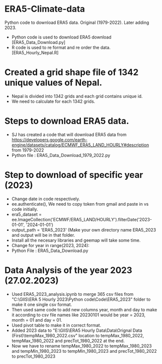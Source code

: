 # ERA5-Climate-data
Python code to download ERA5 data. Original (1979-2022). Later adding 2023. 

- Python code is used to download ERA5 download [ERA5_Data_Download.py]
- R code is used to re format and re order the data. [ERA5_Hourly_Nepal.R]

# Created a grid shape file of 1342 unique values of Nepal. 

- Nepal is divided into 1342 grids and each grid contains unique id.
- We need to calculate for each 1342 grids. 

# Steps to download ERA5 data. 

- SJ has created a code that will download ERA5 data from https://developers.google.com/earth-engine/datasets/catalog/ECMWF_ERA5_LAND_HOURLY#description from 1979-2022
- Python file : ERA5_Data_Download_1979_2022.py

# Step to download of specific year (2023)

- Change date in code respectively.
- ee.authenticate(), We need to copy token from gmail and paste in vs code initially. 
- era5_dataset = ee.ImageCollection('ECMWF/ERA5_LAND/HOURLY').filterDate('2023-01-01', '2024-01-01')
- output_path = 'ERA5_2023' (Make your own directory name ERA5_2023 and output will be in that folder.
- Install all the necesary libraries and geemap will take some time.
- Change for year in range(2023, 2024):
- Python File : ERA5_Data_Download.py

# Data Analysis of the year 2023 (27.02.2023)

- Used ERA5_2023_analysis.ipynb to merge 365 csv files from "C:\GIIS\ERA 5 Hourly 2023\Python code\Code\ERA5_2023" folder to make it one single csv format.
- Then used same code to add new columns year, month and day to make it according to csv file names like 20230101 would be year = 2023, month = 01 and day = 01.
- Used pivot table to make it in correct format.
- Added 2023 data to "E:\GIIS\ERA5 Hourly Data\Data\Orignal Data (First)\tempMax_1980_2022.csv" location to tempMax_1980_2022, tempMax_1980_2022 and precTot_1980_2022 at the end.
- Now we have to rename tempMax_1980_2022 to tempMax_1980_2023 and tempMin_1980_2023 to tempMin_1980_2023 and precTot_1980_2022 to precTot_1980_2023
